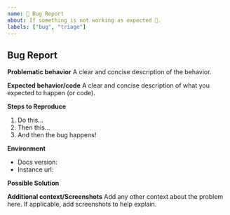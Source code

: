 ```yaml
---
name: 🐛 Bug Report
about: If something is not working as expected 🤔.
labels: ["bug", "triage"]
---
```


## Bug Report

**Problematic behavior**
A clear and concise description of the behavior.

**Expected behavior/code**
A clear and concise description of what you expected to happen (or code).

**Steps to Reproduce**

1. Do this...
2. Then this...
3. And then the bug happens!

**Environment**

- Docs version:
- Instance url:

**Possible Solution**

<!--- Only if you have suggestions on a fix for the bug -->

**Additional context/Screenshots**
Add any other context about the problem here. If applicable, add screenshots to help explain.
